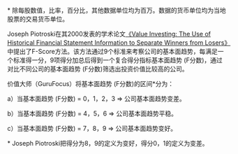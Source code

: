   \* 除每股数值，比率，百分比，其他数据单位均为百万。数据的货币单位均为当地股票的交易货币单位。

  Joseph Piotroski在其2000发表的学术论文[《Value Investing: The Use of Historical Financial Statement Information to Separate Winners from Losers》](https://www.chicagobooth.edu/~/media/FE874EE65F624AAEBD0166B1974FD74D.pdf)中提出了F-Score方法。该方法通过9个标准来考察公司的基本面趋势，每满足一个标准得一分，9项得分加总后得到一个复合得分指标基本面趋势 (F分数)，通过对比不同公司的基本面趋势 (F分数)筛选出投资价值比较高的公司。

  价值大师（GuruFocus）将基本面趋势 (F分数)的区间*分为：

  a）当基本面趋势 (F分数) = 0，1，2，3 => 公司基本面趋势变差。

  b）当基本面趋势 (F分数) = 4，5，6 => 公司基本面趋势平稳。

  c）当基本面趋势 (F分数) = 7，8，9 => 公司基本面趋势变好。

  \* Joseph Piotroski把得分为8，9的定义为变好，得分0，1的定义为变差。


